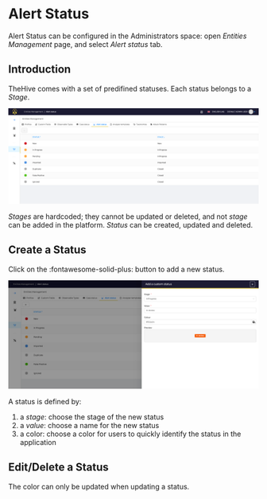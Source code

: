# Alert Status

Alert Status can be configured in the Administrators space: open *Entities Management* page, and select *Alert status* tab.

## Introduction

TheHive comes with a set of predifined statuses. Each status belongs to a *Stage*.

![](../images/administration-guides/alert-status-1.png)

*Stages* are hardcoded; they cannot be updated or deleted, and not *stage* can be added in the platform.
*Status* can be created, updated and deleted.

## Create a Status

Click on the :fontawesome-solid-plus: button to add a new status.

![](../images/administration-guides/alert-status-2.png)

A status is defined by:

1. a *stage*: choose the stage of the new status
2. a *value*: choose a name for the new status
3. a color: choose a color for users to quickly identify the status in the application

## Edit/Delete a Status

The color can only be updated when updating a status.
